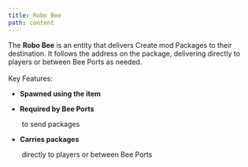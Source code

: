 ```yaml
---
title: Robo Bee
path: content
---
```

The **Robo Bee** is an entity that delivers Create mod Packages to their destination. It follows the address on the package, delivering directly to players or between Bee Ports as needed.\
\
Key Features:

* **Spawned using the item**
* **Required by Bee Ports**

   to send packages
* **Carries packages**

   directly to players or between Bee Ports
